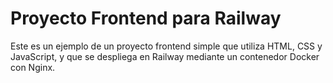 # Proyecto Frontend para Railway

Este es un ejemplo de un proyecto frontend simple que utiliza HTML, CSS y JavaScript, y que se despliega en Railway mediante un contenedor Docker con Nginx.
